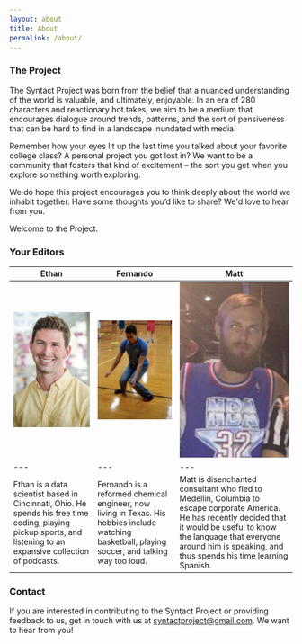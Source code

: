 ```yaml
---
layout: about
title: About
permalink: /about/
---
```


### The Project

The Syntact Project was born from the belief that a nuanced understanding of the world is valuable, and ultimately, enjoyable. In an era of 280 characters and reactionary hot takes, we aim to be a medium that encourages dialogue around trends, patterns, and the sort of pensiveness that can be hard to find in a landscape inundated with media.

Remember how your eyes lit up the last time you talked about your favorite college class? A personal project you got lost in? We want to be a community that fosters that kind of excitement – the sort you get when you explore something worth exploring.

We do hope this project encourages you to think deeply about the world we inhabit together. Have some thoughts you’d like to share? We'd love to hear from you.

Welcome to the Project.

### Your Editors

|Ethan|Fernando|Matt|
|---|---|---|
|![Ethan](/images/ethan.gif)|![Fernando](/images/fernando.png)|![Matt](/images/matt.png)|
|---|---|---|
|Ethan is a data scientist based in Cincinnati, Ohio. He spends his free time coding, playing pickup sports, and listening to an expansive collection of podcasts.|Fernando is a reformed chemical engineer, now living in Texas. His hobbies include watching basketball, playing soccer, and talking way too loud.|Matt is disenchanted consultant who fled to Medellin, Columbia to escape corporate America. He has recently decided that it would be useful to know the language that everyone around him is speaking, and thus spends his time learning Spanish.|

### Contact
If you are interested in contributing to the Syntact Project or providing feedback to us, get in touch with us at [syntactproject@gmail.com](syntactproject@gmail.com). We want to hear from you!
